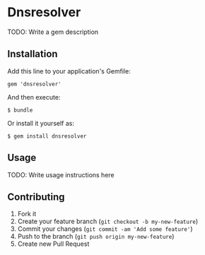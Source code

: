 # Dnsresolver

TODO: Write a gem description

## Installation

Add this line to your application's Gemfile:

    gem 'dnsresolver'

And then execute:

    $ bundle

Or install it yourself as:

    $ gem install dnsresolver

## Usage

TODO: Write usage instructions here

## Contributing

1. Fork it
2. Create your feature branch (`git checkout -b my-new-feature`)
3. Commit your changes (`git commit -am 'Add some feature'`)
4. Push to the branch (`git push origin my-new-feature`)
5. Create new Pull Request
